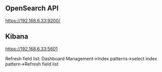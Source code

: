 
## OpenSearch API

<https://192.168.6.33:9200/>

## Kibana

<https://192.168.6.33:5601>

Refresh field list: Dashboard Management->Index patterns->select index pattern->Refresh field list
